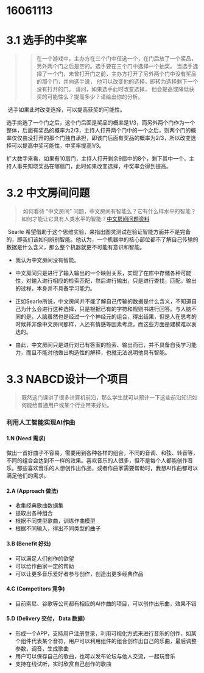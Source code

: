 # 16061113

# 3.1 选手的中奖率

> > ​	在一个游戏中，主办方在三个门中任选一个，在门后放了一个奖品，另外两个门之后是空的。选手要在三个门中选择一个抽奖。 当选手选择了一个门，未曾打开门之前，主办方打开了另外两个门中没有奖品的那个门，并向选手说， 他可以改变他的选择，即转为选择剩下一个没有打开的门。 请问，如果选手此时改变选择， 他会提高或降低获奖的可能性么？提高多少？请给出你的分析。

​	选手如果此时改变选择，可以提高获奖的可能性。

​	选手挑选了一个门之后，这个门后面是奖品的概率是1/3，而另外两个门作为一个整体，后面有奖品的概率为2/3，主持人打开两个门中的一个之后，则两个门的概率仅仅由没打开的那个门独自承担，即该门后面有奖品的概率为2/3，所以改变选择可以提高中奖可能性，中奖率提高1/3。

​	扩大数字来看，如果有10扇门，主持人打开剩余9扇中的8个，剩下其中一个，主持人事先知晓奖品在哪扇门，此时如果改变选择，中奖率会得到提高。

# 3.2 中文房间问题

> ​	如何看待 “中文房间” 问题，中文房间有智能么？它有什么样水平的智能？如何才能让它具有人类水平的智能？[中文房间问题资料](https://www.bing.com/search?setmkt=zh-CN&q=%E4%B8%AD%E6%96%87%E6%88%BF%E9%97%B4+%E9%97%AE%E9%A2%98)
>

​	Searle 希望借助于这个思维实验，来指出图灵测试在验证智能方面并不是完备的，即我们该如何辨别智能。他认为，一个机器中的核心部位都不了解自己传输的数据是什么含义，那么整个机器就更不可能有意识和智能。

- 我认为中文房间没有智能。

- 中文房间只是进行了输入输出的一个映射关系，实现了在库中存储各种可能性，对输入进行相应的检索匹配，然后进行输出，只是进行查找，匹配，输出的过程，本身并不具备学习能力。
- 正如Searle所说，中文房间并不能了解自己传输的数据是什么含义，不知道自己为什么会进行这种选择，只是根据已有的字符和规则书进行回答。与人脑不同的是，人脑虽然也是经过一个个神经元的组合，得出结果，但是人在思考的时候并非像中文房间那样，人还有情感等因素考虑，而这些方面是建模难以表达的。
- 由此，中文房间只是进行对已有答案的检索、输出而已，并不具备自我学习能力，而且不能对他做出构造性的解释，也就无法说明他具有智能。

# 3.3 NABCD设计一个项目

> 既然这门课讲了很多计算机前沿，那么学生就可以预计一下这些前沿知识如何能给普通用户或某个行业带来好处。

### 	利用人工智能实现AI作曲

#### 1.N (Need 需求)

做出一首好曲子不容易，需要用到各种各样的组合，不同的音调、和弦、转音等，不同的组合会达到不一样的效果。喜欢音乐的人很多，但不是每个人都能创作音乐。那些喜欢音乐的人想创作出作品，或者作曲家需要帮助时，我想AI作曲都可以满足他们的需求。

#### 2.A (Approach 做法)

- 收集经典歌曲数据集
- 提取出各种组合
- 根据不同类型歌曲，训练作曲模型
- 根据不同输入，得出不同类型的曲子

#### 3.B (Benefit 好处)

- 可以满足人们创作的欲望
- 可以给作曲家一定的帮助
- 可以让更多音乐爱好者参与创作，创造出更多经典作品

#### 4.C (Competitors 竞争)

- 目前索尼、谷歌等公司都有相应的AI作曲的项目，可以创作出乐曲，效果不错

#### 5.D (Delivery 交付， Data 数据）

- 形成一个APP，支持用户注册登录，利用可视化方式来进行音乐的创作，如某个组件代表某个音符，用户可以利用组件的组合创作出自己的乐曲，最后调整参数，调音，生成歌曲
- 用户可以保存自己的歌曲，也可以发布论坛与他人交流，一起玩音乐
- 支持在线试听，实时欣赏自己创作的歌曲